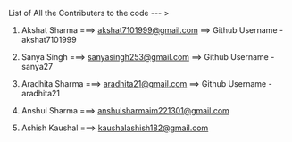 List of All the Contributers to the code --- >

1) Akshat Sharma     ===> akshat7101999@gmail.com        ==> Github Username - akshat7101999

2) Sanya Singh       ===> sanyasingh253@gmail.com        ==> Github Username - sanya27

3) Aradhita Sharma   ===> aradhita21@gmail.com           ==> Github Username - aradhita21

4) Anshul Sharma     ===> anshulsharmaim221301@gmail.com 

5) Ashish Kaushal    ===> kaushalashish182@gmail.com     
